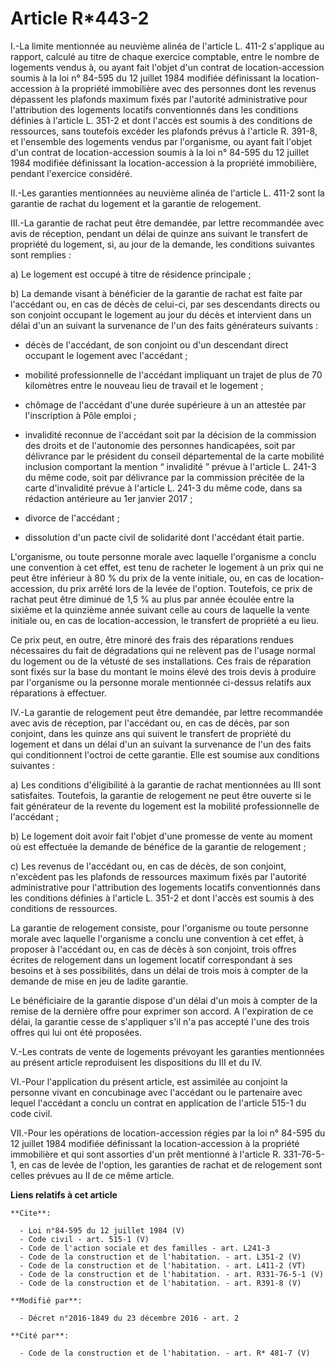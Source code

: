 # Article R*443-2

I.-La limite mentionnée au neuvième alinéa de l'article L. 411-2 s'applique au rapport, calculé au titre de chaque exercice
comptable, entre le nombre de logements vendus à, ou ayant fait l'objet d'un contrat de location-accession soumis à la loi n°
84-595 du 12 juillet 1984 modifiée définissant la location-accession à la propriété immobilière avec des personnes dont les
revenus dépassent les plafonds maximum fixés par l'autorité administrative pour l'attribution des logements locatifs
conventionnés dans les conditions définies à l'article L. 351-2 et dont l'accès est soumis à des conditions de ressources,
sans toutefois excéder les plafonds prévus à l'article R. 391-8, et l'ensemble des logements vendus par l'organisme, ou ayant
fait l'objet d'un contrat de location-accession soumis à la loi n° 84-595 du 12 juillet 1984 modifiée définissant la
location-accession à la propriété immobilière, pendant l'exercice considéré. 

II.-Les garanties mentionnées au neuvième alinéa de l'article L. 411-2 sont la garantie de rachat du logement et la garantie
de relogement. 

III.-La garantie de rachat peut être demandée, par lettre recommandée avec avis de réception, pendant un délai de quinze ans
suivant le transfert de propriété du logement, si, au jour de la demande, les conditions suivantes sont remplies : 

a) Le logement est occupé à titre de résidence principale ; 

b) La demande visant à bénéficier de la garantie de rachat est faite par l'accédant ou, en cas de décès de celui-ci, par ses
descendants directs ou son conjoint occupant le logement au jour du décès et intervient dans un délai d'un an suivant la
survenance de l'un des faits générateurs suivants :

- décès de l'accédant, de son conjoint ou d'un descendant direct occupant le logement avec l'accédant ;

- mobilité professionnelle de l'accédant impliquant un trajet de plus de 70 kilomètres entre le nouveau lieu de travail et le
logement ;

- chômage de l'accédant d'une durée supérieure à un an attestée par l'inscription à Pôle emploi ;

- invalidité reconnue de l'accédant soit par la décision de la commission des droits et de l'autonomie des personnes
handicapées, soit par délivrance par le président du conseil départemental de la carte mobilité inclusion comportant la
mention “ invalidité ” prévue à l'article L. 241-3 du même code, soit par délivrance par la commission précitée de la carte
d'invalidité prévue à l'article L. 241-3 du même code, dans sa rédaction antérieure au 1er janvier 2017 ;

- divorce de l'accédant ;

- dissolution d'un pacte civil de solidarité dont l'accédant était partie. 

L'organisme, ou toute personne morale avec laquelle l'organisme a conclu une convention à cet effet, est tenu de racheter le
logement à un prix qui ne peut être inférieur à 80 % du prix de la vente initiale, ou, en cas de location-accession, du prix
arrêté lors de la levée de l'option. Toutefois, ce prix de rachat peut être diminué de 1,5 % au plus par année écoulée entre
la sixième et la quinzième année suivant celle au cours de laquelle la vente initiale ou, en cas de location-accession, le
transfert de propriété a eu lieu. 

Ce prix peut, en outre, être minoré des frais des réparations rendues nécessaires du fait de dégradations qui ne relèvent pas
de l'usage normal du logement ou de la vétusté de ses installations. Ces frais de réparation sont fixés sur la base du
montant le moins élevé des trois devis à produire par l'organisme ou la personne morale mentionnée ci-dessus relatifs aux
réparations à effectuer. 

IV.-La garantie de relogement peut être demandée, par lettre recommandée avec avis de réception, par l'accédant ou, en cas de
décès, par son conjoint, dans les quinze ans qui suivent le transfert de propriété du logement et dans un délai d'un an
suivant la survenance de l'un des faits qui conditionnent l'octroi de cette garantie. Elle est soumise aux conditions
suivantes : 

a) Les conditions d'éligibilité à la garantie de rachat mentionnées au III sont satisfaites. Toutefois, la garantie de
relogement ne peut être ouverte si le fait générateur de la revente du logement est la mobilité professionnelle de
l'accédant ; 

b) Le logement doit avoir fait l'objet d'une promesse de vente au moment où est effectuée la demande de bénéfice de la
garantie de relogement ; 

c) Les revenus de l'accédant ou, en cas de décès, de son conjoint, n'excèdent pas les plafonds de ressources maximum fixés
par l'autorité administrative pour l'attribution des logements locatifs conventionnés dans les conditions définies à
l'article L. 351-2 et dont l'accès est soumis à des conditions de ressources. 

La garantie de relogement consiste, pour l'organisme ou toute personne morale avec laquelle l'organisme a conclu une
convention à cet effet, à proposer à l'accédant ou, en cas de décès à son conjoint, trois offres écrites de relogement dans
un logement locatif correspondant à ses besoins et à ses possibilités, dans un délai de trois mois à compter de la demande de
mise en jeu de ladite garantie. 

Le bénéficiaire de la garantie dispose d'un délai d'un mois à compter de la remise de la dernière offre pour exprimer son
accord. A l'expiration de ce délai, la garantie cesse de s'appliquer s'il n'a pas accepté l'une des trois offres qui lui ont
été proposées. 

V.-Les contrats de vente de logements prévoyant les garanties mentionnées au présent article reproduisent les dispositions du
III et du IV. 

VI.-Pour l'application du présent article, est assimilée au conjoint la personne vivant en concubinage avec l'accédant ou le
partenaire avec lequel l'accédant a conclu un contrat en application de l'article 515-1 du code civil. 

VII.-Pour les opérations de location-accession régies par la loi n° 84-595 du 12 juillet 1984 modifiée définissant la
location-accession à la propriété immobilière et qui sont assorties d'un prêt mentionné à l'article R. 331-76-5-1, en cas de
levée de l'option, les garanties de rachat et de relogement sont celles prévues au II de ce même article.

**Liens relatifs à cet article**

	**Cite**:

	  - Loi n°84-595 du 12 juillet 1984 (V)
	  - Code civil - art. 515-1 (V)
	  - Code de l'action sociale et des familles - art. L241-3
	  - Code de la construction et de l'habitation. - art. L351-2 (V)
	  - Code de la construction et de l'habitation. - art. L411-2 (VT)
	  - Code de la construction et de l'habitation. - art. R331-76-5-1 (V)
	  - Code de la construction et de l'habitation. - art. R391-8 (V)

	**Modifié par**:

	  - Décret n°2016-1849 du 23 décembre 2016 - art. 2

	**Cité par**:

	  - Code de la construction et de l'habitation. - art. R* 481-7 (V)
